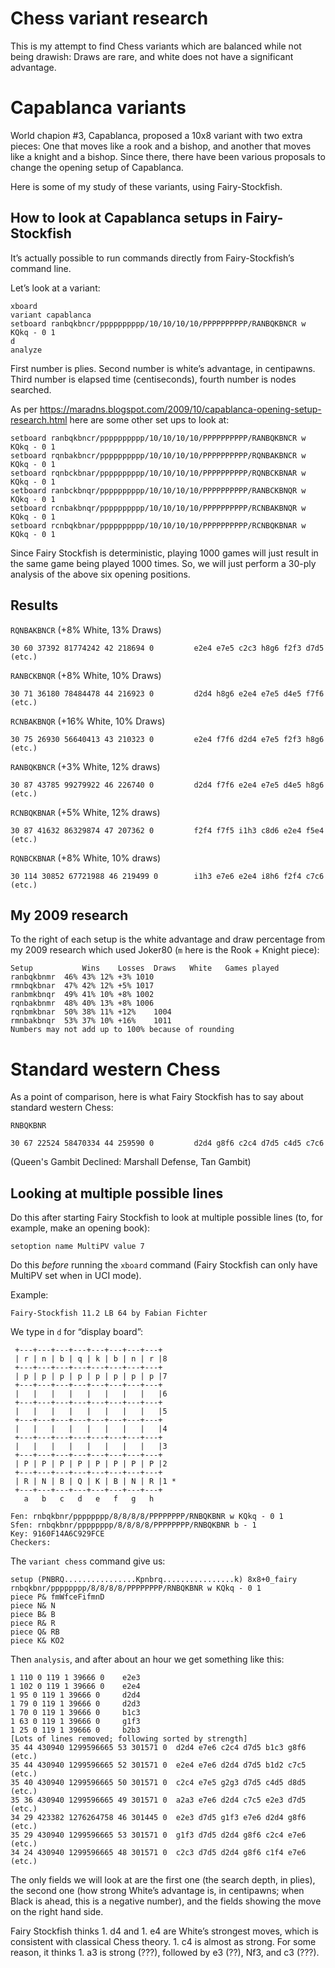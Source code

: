 # Chess variant research

This is my attempt to find Chess variants which are balanced while not
being drawish: Draws are rare, and white does not have a significant
advantage.

# Capablanca variants

World chapion #3, Capablanca, proposed a 10x8 variant with two extra
pieces: One that moves like a rook and a bishop, and another that moves
like a knight and a bishop.  Since there, there have been various
proposals to change the opening setup of Capablanca.

Here is some of my study of these variants, using Fairy-Stockfish.

## How to look at Capablanca setups in Fairy-Stockfish

It’s actually possible to run commands directly from Fairy-Stockfish’s
command line.

Let’s look at a variant:

```
xboard
variant capablanca
setboard ranbqkbncr/pppppppppp/10/10/10/10/PPPPPPPPPP/RANBQKBNCR w KQkq - 0 1
d
analyze
```

First number is plies.  Second number is white’s advantage, in centipawns.
Third number is elapsed time (centiseconds), fourth number is nodes searched.

As per 
https://maradns.blogspot.com/2009/10/capablanca-opening-setup-research.html
here are some other set ups to look at:

```
setboard ranbqkbncr/pppppppppp/10/10/10/10/PPPPPPPPPP/RANBQKBNCR w KQkq - 0 1
setboard rqnbakbncr/pppppppppp/10/10/10/10/PPPPPPPPPP/RQNBAKBNCR w KQkq - 0 1
setboard rqnbckbnar/pppppppppp/10/10/10/10/PPPPPPPPPP/RQNBCKBNAR w KQkq - 0 1
setboard ranbckbnqr/pppppppppp/10/10/10/10/PPPPPPPPPP/RANBCKBNQR w KQkq - 0 1
setboard rcnbakbnqr/pppppppppp/10/10/10/10/PPPPPPPPPP/RCNBAKBNQR w KQkq - 0 1
setboard rcnbqkbnar/pppppppppp/10/10/10/10/PPPPPPPPPP/RCNBQKBNAR w KQkq - 0 1
```

Since Fairy Stockfish is deterministic, playing 1000 games will just
result in the same game being played 1000 times.  So, we will just perform
a 30-ply analysis of the above six opening positions.

## Results 

`RQNBAKBNCR` (+8% White, 13% Draws)

```
30 60 37392 81774242 42 218694 0         e2e4 e7e5 c2c3 h8g6 f2f3 d7d5 (etc.)
```

`RANBCKBNQR` (+8% White, 10% Draws)

```
30 71 36180 78484478 44 216923 0         d2d4 h8g6 e2e4 e7e5 d4e5 f7f6 (etc.)
```

`RCNBAKBNQR` (+16% White, 10% Draws)

```
30 75 26930 56640413 43 210323 0         e2e4 f7f6 d2d4 e7e5 f2f3 h8g6 (etc.)
```

`RANBQKBNCR` (+3% White, 12% draws)

```
30 87 43785 99279922 46 226740 0         d2d4 f7f6 e2e4 e7e5 d4e5 h8g6 (etc.)
```

`RCNBQKBNAR` (+5% White, 12% draws)

```
30 87 41632 86329874 47 207362 0         f2f4 f7f5 i1h3 c8d6 e2e4 f5e4 (etc.)
```

`RQNBCKBNAR` (+8% White, 10% draws)

```
30 114 30852 67721988 46 219499 0        i1h3 e7e6 e2e4 i8h6 f2f4 c7c6 (etc.)
```

## My 2009 research

To the right of each setup is the white advantage and draw percentage
from my 2009 research which used Joker80 (`m` here is the Rook + Knight
piece):

```
Setup	        Wins	Losses	Draws	White	Games played
ranbqkbnmr	46%	43%	12%	+3%	1010
rmnbqkbnar	47%	42%	12%	+5%	1017
ranbmkbnqr	49%	41%	10%	+8%	1002
rqnbakbnmr	48%	40%	13%	+8%	1006
rqnbmkbnar	50%	38%	11%	+12%	1004
rmnbakbnqr	53%	37%	10%	+16%	1011
Numbers may not add up to 100% because of rounding
```

# Standard western Chess

As a point of comparison, here is what Fairy Stockfish has to say
about standard western Chess:

`RNBQKBNR`

```
30 67 22524 58470334 44 259590 0         d2d4 g8f6 c2c4 d7d5 c4d5 c7c6
```

(Queen's Gambit Declined: Marshall Defense, Tan Gambit)

## Looking at multiple possible lines

Do this after starting Fairy Stockfish to look at multiple possible
lines (to, for example, make an opening book):

```
setoption name MultiPV value 7
```

Do this *before* running the `xboard` command (Fairy Stockfish can
only have MultiPV set when in UCI mode).

Example:

```
Fairy-Stockfish 11.2 LB 64 by Fabian Fichter
```

We type in `d` for “display board”:

```
 +---+---+---+---+---+---+---+---+
 | r | n | b | q | k | b | n | r |8  
 +---+---+---+---+---+---+---+---+
 | p | p | p | p | p | p | p | p |7
 +---+---+---+---+---+---+---+---+
 |   |   |   |   |   |   |   |   |6
 +---+---+---+---+---+---+---+---+
 |   |   |   |   |   |   |   |   |5
 +---+---+---+---+---+---+---+---+
 |   |   |   |   |   |   |   |   |4
 +---+---+---+---+---+---+---+---+
 |   |   |   |   |   |   |   |   |3
 +---+---+---+---+---+---+---+---+
 | P | P | P | P | P | P | P | P |2
 +---+---+---+---+---+---+---+---+
 | R | N | B | Q | K | B | N | R |1 *
 +---+---+---+---+---+---+---+---+
   a   b   c   d   e   f   g   h

Fen: rnbqkbnr/pppppppp/8/8/8/8/PPPPPPPP/RNBQKBNR w KQkq - 0 1
Sfen: rnbqkbnr/pppppppp/8/8/8/8/PPPPPPPP/RNBQKBNR b - 1
Key: 9160F14A6C929FCE
Checkers: 
```

The `variant chess` command give us:

```
setup (PNBRQ................Kpnbrq................k) 8x8+0_fairy 
rnbqkbnr/pppppppp/8/8/8/8/PPPPPPPP/RNBQKBNR w KQkq - 0 1
piece P& fmWfceFifmnD
piece N& N
piece B& B
piece R& R
piece Q& RB
piece K& KO2
```

Then `analysis`, and after about an hour we get something like this:

```
1 110 0 119 1 39666 0	 e2e3
1 102 0 119 1 39666 0	 e2e4
1 95 0 119 1 39666 0	 d2d4
1 79 0 119 1 39666 0	 d2d3
1 70 0 119 1 39666 0	 b1c3
1 63 0 119 1 39666 0	 g1f3
1 25 0 119 1 39666 0	 b2b3
[Lots of lines removed; following sorted by strength]
35 44 430940 1299596665 53 301571 0	 d2d4 e7e6 c2c4 d7d5 b1c3 g8f6 (etc.)
35 44 430940 1299596665 52 301571 0	 e2e4 e7e6 d2d4 d7d5 b1d2 c7c5 (etc.)
35 40 430940 1299596665 50 301571 0	 c2c4 e7e5 g2g3 d7d5 c4d5 d8d5 (etc.)
35 36 430940 1299596665 49 301571 0	 a2a3 e7e6 d2d4 c7c5 e2e3 d7d5 (etc.)
34 29 423382 1276264758 46 301445 0	 e2e3 d7d5 g1f3 e7e6 d2d4 g8f6 (etc.)
35 29 430940 1299596665 53 301571 0	 g1f3 d7d5 d2d4 g8f6 c2c4 e7e6 (etc.)
34 24 430940 1299596665 48 301571 0	 c2c3 d7d5 d2d4 g8f6 c1f4 e7e6 (etc.)
```

The only fields we will look at are the first one (the search depth, in 
plies), the second one (how strong White’s advantage is, in centipawns; when
Black is ahead, this is a negative number), and the fields showing the
move on the right hand side.

Fairy Stockfish thinks 1. d4 and 1. e4 are White’s strongest moves,
which is consistent with classical Chess theory.  1. c4 is almost as 
strong.  For some reason, it thinks 1. a3 is strong (???), followed by
e3 (??), Nf3, and c3 (???).

